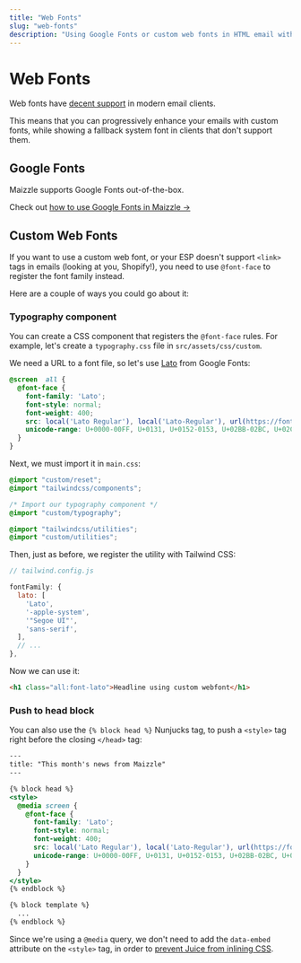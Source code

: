 ```yaml
---
title: "Web Fonts"
slug: "web-fonts"
description: "Using Google Fonts or custom web fonts in HTML email with font face and media queries in Maizzle"
---
```


# Web Fonts

Web fonts have [decent support](https://www.campaignmonitor.com/css/text-fonts/font-face/) in modern email clients. 

This means that you can progressively enhance your emails with custom fonts, while showing a fallback system font in clients that don't support them.

## Google Fonts

Maizzle supports Google Fonts out-of-the-box. 

Check out [how to use Google Fonts in Maizzle &rarr;](/docs/google-fonts/)

## Custom Web Fonts

If you want to use a custom web font, or your ESP doesn't support `<link>` tags in emails (looking at you, Shopify!), you need to use `@font-face` to register the font family instead.

Here are a couple of ways you could go about it:

### Typography component

You can create a CSS component that registers the `@font-face` rules. For example, let's create a `typography.css` file in `src/assets/css/custom`. 

We need a URL to a font file, so let's use [Lato](https://fonts.google.com/specimen/Lato) from Google Fonts:

```css
@screen  all {
  @font-face {
    font-family: 'Lato';
    font-style: normal;
    font-weight: 400;
    src: local('Lato Regular'), local('Lato-Regular'), url(https://fonts.gstatic.com/s/lato/v14/S6uyw4BMUTPHjx4wXg.woff2) format('woff2');
    unicode-range: U+0000-00FF, U+0131, U+0152-0153, U+02BB-02BC, U+02C6, U+02DA, U+02DC, U+2000-206F, U+2074, U+20AC, U+2122, U+2191, U+2193, U+2212, U+2215, U+FEFF, U+FFFD;
  }
}
```

Next, we must import it in `main.css`:

```css
@import "custom/reset";
@import "tailwindcss/components";

/* Import our typography component */
@import "custom/typography";

@import "tailwindcss/utilities";
@import "custom/utilities";
```

Then, just as before, we register the utility with Tailwind CSS:

```js
// tailwind.config.js

fontFamily: {
  lato: [
    'Lato',
    '-apple-system',
    '"Segoe UI"',
    'sans-serif',
  ],
  // ...
},
```

Now we can use it:

```html
<h1 class="all:font-lato">Headline using custom webfont</h1>
```

### Push to head block

You can also use the `{% block head %}` Nunjucks tag, to push a `<style>` tag right before the closing `</head>` tag:

```handlebars
---
title: "This month's news from Maizzle"
---

{% block head %}
<style>
  @media screen {
    @font-face {
      font-family: 'Lato';
      font-style: normal;
      font-weight: 400;
      src: local('Lato Regular'), local('Lato-Regular'), url(https://fonts.gstatic.com/s/lato/v14/S6uyw4BMUTPHjx4wXg.woff2) format('woff2');
      unicode-range: U+0000-00FF, U+0131, U+0152-0153, U+02BB-02BC, U+02C6, U+02DA, U+02DC, U+2000-206F, U+2074, U+20AC, U+2122, U+2191, U+2193, U+2212, U+2215, U+FEFF, U+FFFD;
    }
  }
</style>
{% endblock %}

{% block template %}
  ...
{% endblock %}
```

<div class="bg-gray-100 border-l-4 border-gradient-b-ocean-light p-4 mb-4 text-md" role="alert">
  <div class="text-gray-600">Since we're using a <code class="shiki-inline">@media</code> query, we don't need to add the <code class="shiki-inline">data-embed</code> attribute on the <code class="shiki-inline">&lt;style&gt;</code> tag, in order to <a href="/docs/tailwindcss/#prevent-inlining">prevent Juice from inlining CSS</a>.</div>
</div>

